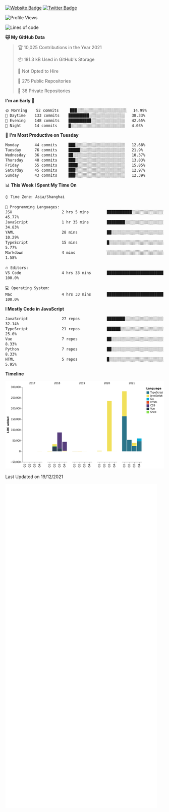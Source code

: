 [![Website Badge](https://img.shields.io/badge/-caos.me-444444?style=flat&logo=Google-Chrome&logoColor=f2f2f2&link=https://caos.me)](https://caos.me)
[![Twitter Badge](https://img.shields.io/badge/-@caosbad-1da1f2?style=flat&labelColor=1ca0f1&logo=twitter&logoColor=white&link=https://twitter.com/caosbad)](https://twitter.com/caosbad)



<!--START_SECTION:waka-->
![Profile Views](http://img.shields.io/badge/Profile%20Views-119-blue)

![Lines of code](https://img.shields.io/badge/From%20Hello%20World%20I%27ve%20Written-843%20Thousand%20lines%20of%20code-blue)

**🐱 My GitHub Data** 

> 🏆 10,025 Contributions in the Year 2021
 > 
> 📦 181.3 kB Used in GitHub's Storage 
 > 
> 🚫 Not Opted to Hire
 > 
> 📜 275 Public Repositories 
 > 
> 🔑 36 Private Repositories  
 > 
**I'm an Early 🐤** 

```text
🌞 Morning    52 commits     ███░░░░░░░░░░░░░░░░░░░░░░   14.99% 
🌆 Daytime    133 commits    █████████░░░░░░░░░░░░░░░░   38.33% 
🌃 Evening    148 commits    ██████████░░░░░░░░░░░░░░░   42.65% 
🌙 Night      14 commits     █░░░░░░░░░░░░░░░░░░░░░░░░   4.03%

```
📅 **I'm Most Productive on Tuesday** 

```text
Monday       44 commits     ███░░░░░░░░░░░░░░░░░░░░░░   12.68% 
Tuesday      76 commits     █████░░░░░░░░░░░░░░░░░░░░   21.9% 
Wednesday    36 commits     ██░░░░░░░░░░░░░░░░░░░░░░░   10.37% 
Thursday     48 commits     ███░░░░░░░░░░░░░░░░░░░░░░   13.83% 
Friday       55 commits     ████░░░░░░░░░░░░░░░░░░░░░   15.85% 
Saturday     45 commits     ███░░░░░░░░░░░░░░░░░░░░░░   12.97% 
Sunday       43 commits     ███░░░░░░░░░░░░░░░░░░░░░░   12.39%

```


📊 **This Week I Spent My Time On** 

```text
⌚︎ Time Zone: Asia/Shanghai

💬 Programming Languages: 
JSX                      2 hrs 5 mins        ███████████░░░░░░░░░░░░░░   45.77% 
JavaScript               1 hr 35 mins        ████████░░░░░░░░░░░░░░░░░   34.83% 
YAML                     28 mins             ██░░░░░░░░░░░░░░░░░░░░░░░   10.29% 
TypeScript               15 mins             █░░░░░░░░░░░░░░░░░░░░░░░░   5.77% 
Markdown                 4 mins              ░░░░░░░░░░░░░░░░░░░░░░░░░   1.58%

🔥 Editors: 
VS Code                  4 hrs 33 mins       █████████████████████████   100.0%

💻 Operating System: 
Mac                      4 hrs 33 mins       █████████████████████████   100.0%

```

**I Mostly Code in JavaScript** 

```text
JavaScript               27 repos            ████████░░░░░░░░░░░░░░░░░   32.14% 
TypeScript               21 repos            ██████░░░░░░░░░░░░░░░░░░░   25.0% 
Vue                      7 repos             ██░░░░░░░░░░░░░░░░░░░░░░░   8.33% 
Python                   7 repos             ██░░░░░░░░░░░░░░░░░░░░░░░   8.33% 
HTML                     5 repos             █░░░░░░░░░░░░░░░░░░░░░░░░   5.95%

```


**Timeline**

![Chart not found](https://raw.githubusercontent.com/caosbad/caosbad/master/charts/bar_graph.png) 


 Last Updated on 19/12/2021
<!--END_SECTION:waka-->


![Metrics](https://github.com/caosbad/CaosBad/blob/master/github-metrics.svg)
